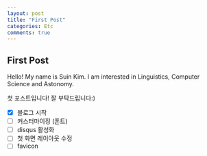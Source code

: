```yaml
---
layout: post
title: "First Post"
categories: Etc
comments: true
---
```


## First Post

Hello! My name is Suin Kim.
I am interested in Linguistics, Computer Science and Astonomy.

첫 포스트입니다! 잘 부탁드립니다:)

- [x] 블로그 시작
- [ ] 커스터마이징 (폰트)
- [ ] disqus 활성화
- [ ] 첫 화면 레이아웃 수정
- [ ] favicon